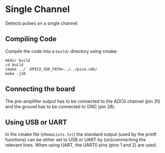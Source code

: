 # Single Channel
Detects pulses on a single channel.

## Compiling Code
Compile the code into a `build/` directory using cmake:
```
mkdir build
cd build
cmake ../ -DPICO_SDK_PATH=../../pico-sdk/
make -j10
```

## Connecting the board
The pre-amplifier output has to be connected to the ADC0 channel (pin 31) and the ground has to be connected to GND (pin 28).

## Using USB or UART
In the cmake file (`CMakeLists.txt`) the standard output (used by the printf functions) can be either set to USB or UART by (un)commenting the relevant lines. When using UART, the UART0 pins (pins 1 and 2) are used.